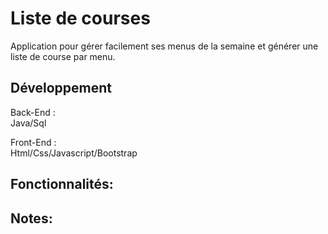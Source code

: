 # Liste de courses
Application pour gérer facilement ses menus de la semaine et générer une liste de course par menu.

## Développement </br>
Back-End :</br>
Java/Sql

Front-End :</br>
Html/Css/Javascript/Bootstrap

## Fonctionnalités:</br>




## Notes:</br>

